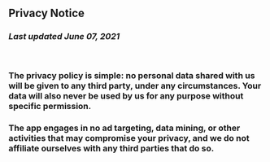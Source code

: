 ## **Privacy Notice**
### *Last updated June 07, 2021*
</br>

### The privacy policy is simple: no personal data shared with us will be given to any third party, under any circumstances. Your data will also never be used by us for any purpose without specific permission.
### The app engages in no ad targeting, data mining, or other activities that may compromise your privacy, and we do not affiliate ourselves with any third parties that do so.
